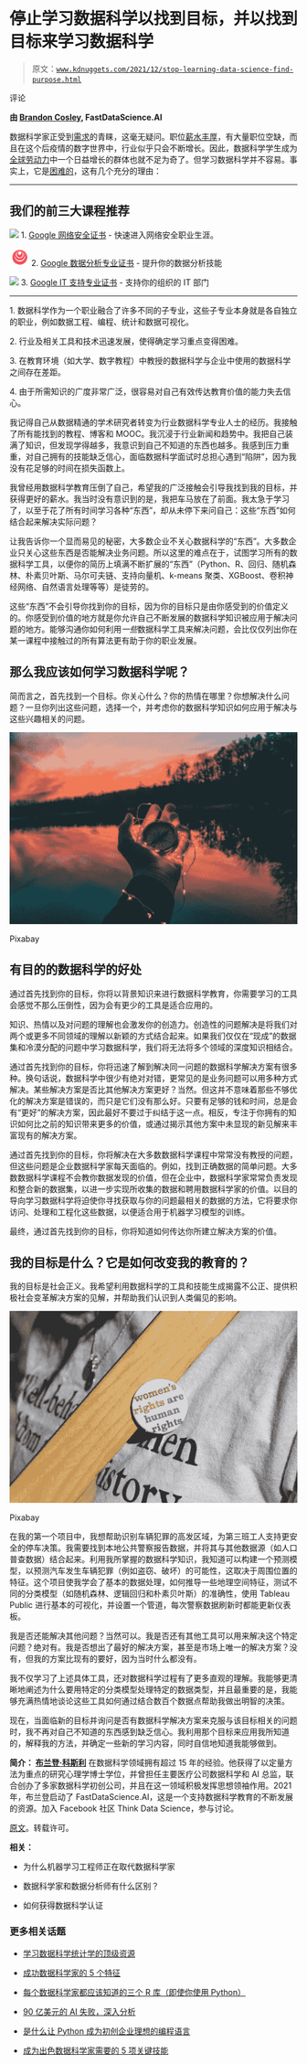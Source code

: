 # 停止学习数据科学以找到目标，并以找到目标来学习数据科学

> 原文：[`www.kdnuggets.com/2021/12/stop-learning-data-science-find-purpose.html`](https://www.kdnuggets.com/2021/12/stop-learning-data-science-find-purpose.html)

评论

**由 [Brandon Cosley](http://www.fastdatascience.ai/), FastDataScience.AI**

数据科学家正受到[需求](https://lambdaschool.com/the-commons/data-science-job-growth-in-2021-and-beyond)的青睐，这毫无疑问。职位[薪水丰厚](https://datasciencedegree.wisconsin.edu/data-science/data-scientist-salary/)，有大量职位空缺，而且在这个后疫情的数字世界中，行业似乎只会不断增长。因此，数据科学学生成为[全球劳动力](https://hdsr.mitpress.mit.edu/pub/gg6swfqh/release/1)中一个日益增长的群体也就不足为奇了。但学习数据科学并不容易。事实上，它是[困难的](https://towardsdatascience.com/this-will-make-you-understand-how-hard-data-science-really-is-f4330bb8f672)，这有几个充分的理由：

* * *

## 我们的前三大课程推荐

![](img/0244c01ba9267c002ef39d4907e0b8fb.png) 1\. [Google 网络安全证书](https://www.kdnuggets.com/google-cybersecurity) - 快速进入网络安全职业生涯。

![](img/e225c49c3c91745821c8c0368bf04711.png) 2\. [Google 数据分析专业证书](https://www.kdnuggets.com/google-data-analytics) - 提升你的数据分析技能

![](img/0244c01ba9267c002ef39d4907e0b8fb.png) 3\. [Google IT 支持专业证书](https://www.kdnuggets.com/google-itsupport) - 支持你的组织的 IT 部门

* * *

1\. 数据科学作为一个职业融合了许多不同的子专业，这些子专业本身就是各自独立的职业，例如数据工程、编程、统计和数据可视化。

2\. 行业及相关工具和技术迅速发展，使得确定学习重点变得困难。

3\. 在教育环境（如大学、数字教程）中教授的数据科学与企业中使用的数据科学之间存在差距。

4\. 由于所需知识的广度非常广泛，很容易对自己有效传达教育价值的能力失去信心。

我记得自己从数据精通的学术研究者转变为行业数据科学专业人士的经历。我接触了所有能找到的教程、博客和 MOOC。我沉浸于行业新闻和趋势中。我把自己装满了知识，但发现学得越多，我意识到自己不知道的东西也越多。我感到压力重重，对自己拥有的技能缺乏信心，面临数据科学面试时总担心遇到“陷阱”，因为我没有花足够的时间在损失函数上。

我曾经用数据科学教育压倒了自己，希望我的广泛接触会引导我找到我的目标，并获得更好的薪水。我当时没有意识到的是，我把车马放在了前面。我太急于学习了，以至于花了所有时间学习各种“东西”，却从未停下来问自己：这些“东西”如何结合起来解决实际问题？

让我告诉你一个显而易见的秘密，大多数企业不关心数据科学的“东西”。大多数企业只关心这些东西是否能解决业务问题。所以这里的难点在于，试图学习所有的数据科学工具，以便你的简历上填满不断扩展的“东西”（Python、R、回归、随机森林、朴素贝叶斯、马尔可夫链、支持向量机、k-means 聚类、XGBoost、卷积神经网络、自然语言处理等等）是徒劳的。

这些“东西”不会引导你找到你的目标，因为你的目标只是由你感受到的价值定义的。你感受到价值的地方就是你允许自己不断发展的数据科学知识被应用于解决问题的地方。能够沟通你如何利用*一些*数据科学工具来解决问题，会比仅仅列出你在某一课程中接触过的所有算法更有助于你的职业发展。

## **那么我应该如何学习数据科学呢？**

简而言之，首先找到一个目标。你关心什么？你的热情在哪里？你想解决什么问题？一旦你列出这些问题，选择一个，并考虑你的数据科学知识如何应用于解决与这些兴趣相关的问题。

![](img/1e53eb43593c40f4a61b7251ca33c90b.png)

Pixabay

## **有目的的数据科学的好处**

通过首先找到你的目标，你将以背景知识来进行数据科学教育，你需要学习的工具会感觉不那么压倒性，因为会有更少的工具是适合应用的。

知识、热情以及对问题的理解也会激发你的创造力。创造性的问题解决是将我们对两个或更多不同领域的理解以新颖的方式结合起来。如果我们仅仅在“现成”的数据集和冷漠分配的问题中学习数据科学，我们将无法将多个领域的深度知识相结合。

通过首先找到你的目标，你将迅速了解到解决同一问题的数据科学解决方案有很多种。换句话说，数据科学中很少有绝对对错，更常见的是业务问题可以用多种方式解决。某些解决方案是否比其他解决方案更好？当然。但这并不意味着那些不够优化的解决方案是错误的，而只是它们没有那么好。只要有足够的钱和时间，总是会有“更好”的解决方案，因此最好不要过于纠结于这一点。相反，专注于你拥有的知识如何比之前的知识带来更多的价值，或通过揭示其他方案中未显现的新见解来丰富现有的解决方案。

通过首先找到你的目标，你将解决在大多数数据科学课程中常常没有教授的问题，但这些问题是企业数据科学家每天面临的。例如，找到正确数据的简单问题。大多数数据科学课程不会教你数据发现的价值，但在企业中，数据科学家常常负责发现和整合新的数据集，以进一步实现所收集的数据和聘用数据科学家的价值。以目的导向学习数据科学将迫使你寻找获取与你的问题最相关的数据的方法，它将要求你访问、处理和工程化这些数据，以便适合用于机器学习模型的训练。

最终，通过首先找到你的目标，你将知道如何传达你所建立解决方案的价值。

## **我的目标是什么？它是如何改变我的教育的？**

我的目标是社会正义。我希望利用数据科学的工具和技能生成揭露不公正、提供积极社会变革解决方案的见解，并帮助我们认识到人类偏见的影响。

![](img/6185935dbd5c44bcab5b77ef6a0312f5.png)

Pixabay

在我的第一个项目中，我想帮助识别车辆犯罪的高发区域，为第三班工人支持更安全的停车决策。我需要找到本地公共警察报告数据，并将其与其他数据源（如人口普查数据）结合起来。利用我所掌握的数据科学知识，我知道可以构建一个预测模型，以预测汽车发生车辆犯罪（例如盗窃、破坏）的可能性，这取决于周围位置的特征。这个项目使我学会了基本的数据处理，如何推导一些地理空间特征，测试不同的分类模型（如随机森林、逻辑回归和朴素贝叶斯）的准确性，使用 Tableau Public 进行基本的可视化，并设置一个管道，每次警察数据刷新时都能更新仪表板。

我是否还能解决其他问题？当然可以。我是否还有其他工具可以用来解决这个特定问题？绝对有。我是否想出了最好的解决方案，甚至是市场上唯一的解决方案？没有，但我的方案比现有的要好，因为当时什么都没有。

我不仅学习了上述具体工具，还对数据科学过程有了更多直观的理解。我能够更清晰地阐述为什么要用特定的分类模型处理特定的数据类型，并且最重要的是，我能够充满热情地谈论这些工具如何通过结合数百个数据点帮助我做出明智的决策。

现在，当面临新的目标并询问是否有数据科学解决方案来克服与该目标相关的问题时，我不再对自己不知道的东西感到缺乏信心。我利用那个目标来应用我所知道的，解释我的方法，并确定一些新的学习内容，同时自信地知道我能够做到。

**简介： [布兰登·科斯利](http://www.fastdatascience.ai/)** 在数据科学领域拥有超过 15 年的经验。他获得了以定量方法为重点的研究心理学博士学位，并曾担任主要医疗公司数据科学和 AI 总监，联合创办了多家数据科学初创公司，并且在这一领域积极发挥思想领袖作用。2021 年，布兰登启动了 FastDataScience.AI，这是一个支持数据科学教育的不断发展的资源。加入 Facebook 社区 Think Data Science，参与讨论。

[原文](https://towardsdatascience.com/stop-learning-data-science-to-find-purpose-and-find-purpose-to-learn-data-science-23f6f5e568ac)。转载许可。

**相关：**

+   为什么机器学习工程师正在取代数据科学家

+   数据科学家和数据分析师有什么区别？

+   如何获得数据科学认证

### 更多相关话题

+   [学习数据科学统计学的顶级资源](https://www.kdnuggets.com/2021/12/springboard-top-resources-learn-data-science-statistics.html)

+   [成功数据科学家的 5 个特征](https://www.kdnuggets.com/2021/12/5-characteristics-successful-data-scientist.html)

+   [每个数据科学家都应该知道的三个 R 库（即使你使用 Python）](https://www.kdnuggets.com/2021/12/three-r-libraries-every-data-scientist-know-even-python.html)

+   [90 亿美元的 AI 失败，深入分析](https://www.kdnuggets.com/2021/12/9b-ai-failure-examined.html)

+   [是什么让 Python 成为初创企业理想的编程语言](https://www.kdnuggets.com/2021/12/makes-python-ideal-programming-language-startups.html)

+   [成为出色数据科学家需要的 5 项关键技能](https://www.kdnuggets.com/2021/12/5-key-skills-needed-become-great-data-scientist.html)
